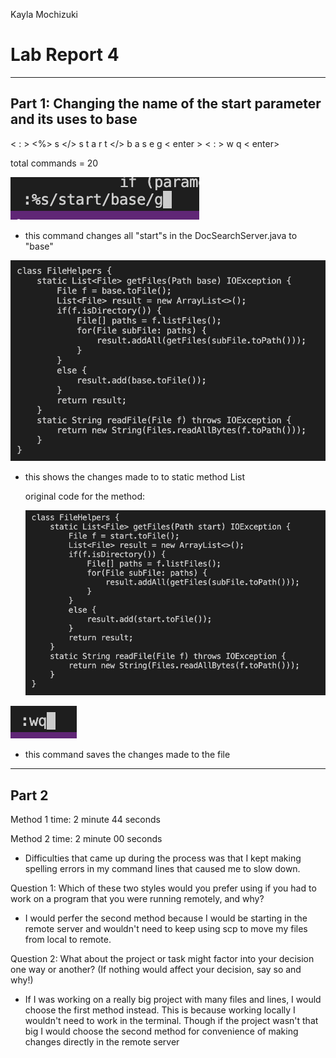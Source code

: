 Kayla Mochizuki
# Lab Report 4
---
## Part 1: Changing the name of the start parameter and its uses to base

< : > <%> s </> s t a r t </> b a s e g < enter >
< : > w q < enter>

total commands = 20
  
![screenshot](lab7command.png)

- this command changes all "start"s in the DocSearchServer.java to "base"
  
![screenshot](lab7changes.png)
  
- this shows the changes made to to static method List

  original code for the method:
 
  ![screenshot](lab7og.png)


![screenshot](lab7save.png)

- this command saves the changes made to the file

---
## Part 2

  Method 1 time: 2 minute 44 seconds
  
  Method 2 time: 2 minute 00 seconds
  
  - Difficulties that came up during the process was that I kept making spelling errors in my command lines that caused me to slow down.
  
 Question 1: Which of these two styles would you prefer using if you had to work on a program that you were running remotely, and why?
  - I would perfer the second method because I would be starting in the remote server and wouldn't need to keep using scp to move my files from local to remote.
  
 Question 2: What about the project or task might factor into your decision one way or another? (If nothing would affect your decision, say so and why!)
  - If I was working on a really big project with many files and lines, I would choose the first method instead. This is because working locally I wouldn't need to work in the terminal. Though if the project wasn't that big I would choose the second method for convenience of making changes directly in the remote server

